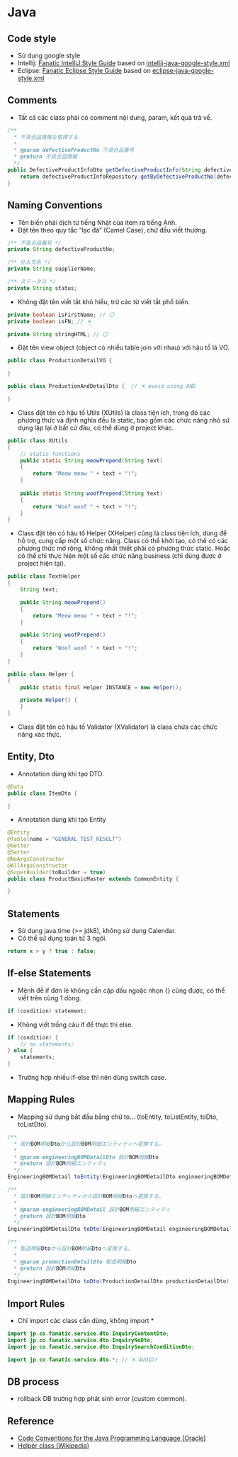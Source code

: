 # Java

## Code style

- Sử dụng google style
- Intellij: <a href="~@assets/styleguides/intellij-java-fanatic-style.xml" download>Fanatic IntelliJ Style Guide</a> based on [intellij-java-google-style.xml](https://github.com/google/styleguide/blob/gh-pages/intellij-java-google-style.xml)
- Eclipse: <a href="~@assets/styleguides/eclipse-java-fanatic-style.xml" download>Fanatic Eclipse Style Guide</a> based on [eclipse-java-google-style.xml](https://github.com/google/styleguide/blob/gh-pages/eclipse-java-google-style.xml)

## Comments

- Tất cả các class phải có comment nội dung, param, kết quả trả về.

```java
/**
  * 不具合品情報を取得する
  * 
  * @param defectiveProductNo 不具合品番号
  * @return 不具合品情報
  */
public DefectiveProductInfoDto getDefectiveProductInfo(String defectiveProductNo) {
    return defectiveProductInfoRepository.getByDefectiveProductNo(defectiveProductNo);
}
```

## Naming Conventions

- Tên biến phải dịch từ tiếng Nhật của item ra tiếng Anh.
- Đặt tên theo quy tắc “lạc đà” (Camel Case), chữ đầu viết thường.

```java
/** 不具合品番号 */
private String defectiveProductNo;

/** 仕入先名 */
private String supplierName;

/** ステータス */
private String status;
```

- Không đặt tên viết tắt khó hiểu, trừ các từ viết tắt phổ biến.

```java
private boolean isFirstName; // 〇
private boolean isFN; // ✕

private String stringHTML; // 〇
```

- Đặt tên view object (object có nhiều table join với nhau) với hậu tố là VO.

```java
public class ProductionDetailVO {

}
```

```java
public class ProductionAndDetailDto {  // ✕ avoid using AND

}
```

- Class đặt tên có hậu tố Utils (XUtils) là class tiện ích, trong đó các phương thức và định nghĩa đều là static, bao gồm các chức năng nhỏ sử dụng lặp lại ở bất cứ đâu, có thể dùng ở project khác.

```java
public class XUtils
{
    // static functions
    public static String meowPrepend(String text)
    {
        return "Meow meow " + text + "!";
    }
    
    public static String woofPrepend(String text)
    {
        return "Woof woof " + text + "!";
    }
}
```

- Class đặt tên có hậu tố Helper (XHelper) cũng là class tiện ích, dùng để hỗ trợ, cung cấp một số chức năng. Class có thể khởi tạo, có thể có các phương thức mở rộng, không nhất thiết phải có phương thức static. Hoặc có thể chỉ thực hiện một số các chức năng business (chỉ dùng được ở project hiện tại).

```java
public class TextHelper
{
    String text;

    public String meowPrepend()
    {
        return "Meow meow " + text + "!";
    }

    public String woofPrepend()
    {
        return "Woof woof " + text + "!";
    }
}
```

```java
public class Helper {
{
    public static final Helper INSTANCE = new Helper();

    private Helper() {
    }
}
```

- Class đặt tên có hậu tố Validator (XValidator) là class chứa các chức năng xác thực.

## Entity, Dto

- Annotation dùng khi tạo DTO.

```java
@Data
public class ItemDto {

}
```

- Annotation dùng khi tạo Entity

```java
@Entity
@Table(name = "GENERAL_TEST_RESULT")
@Getter
@Setter
@NoArgsConstructor
@AllArgsConstructor
@SuperBuilder(toBuilder = true)
public class ProductBasicMaster extends CommonEntity {

}
```

## Statements

- Sử dụng java.time (>= jdk8), không sử dụng Calendar.
- Có thể sử dụng toán tử 3 ngôi.

```java
return x > y ? true : false;
```

## If-else Statements

- Mệnh đề if đơn lẻ không cần cặp dấu ngoặc nhọn {} cũng được, có thể viết trên cùng 1 dòng.

```java
if (condition) statement;
```

- Không viết trống câu if để thực thi else.

```java
if (condition) {
    // no statements;
} else {
    statements;
}
```

- Trường hợp nhiều if-else thì nên dùng switch case.

## Mapping Rules

- Mapping sử dụng bắt đầu bằng chữ to... (toEntity, toListEntity, toDto, toListDto).

```java
/**
  * 設計BOM明細Dtoから設計BOM明細エンティティへ変換する。
  *
  * @param engineeringBOMDetailDto 設計BOM明細Dto
  * @return 設計BOM明細エンティティ
  */
EngineeringBOMDetail toEntity(EngineeringBOMDetailDto engineeringBOMDetailDto);

/**
  * 設計BOM明細エンティティから設計BOM明細Dtoへ変換する。
  *
  * @param engineeringBOMDetail 設計BOM明細エンティティ
  * @return 設計BOM明細Dto
  */
EngineeringBOMDetailDto toDto(EngineeringBOMDetail engineeringBOMDetail);

/**
  * 製造明細Dtoから設計BOM明細Dtoへ変換する。
  *
  * @param productionDetailDto 製造明細Dto
  * @return 設計BOM明細Dto
  */
EngineeringBOMDetailDto toDto(ProductionDetailDto productionDetailDto);
```

## Import Rules

- Chỉ import các class cần dùng, không import *

```java
import jp.co.fanatic.service.dto.InquiryContentDto;
import jp.co.fanatic.service.dto.InquiryNoDto;
import jp.co.fanatic.service.dto.InquirySearchConditionDto;
```

```java
import jp.co.fanatic.service.dto.*; // ✕ AVOID!
```

## DB process

- rollback DB trường hợp phát sinh error (custom common).

## Reference

- [Code Conventions for the Java Programming Language (Oracle)](https://www.oracle.com/java/technologies/javase/codeconventions-introduction.html)
- [Helper class (Wikipedia)](https://en.wikipedia.org/wiki/Helper_class)
